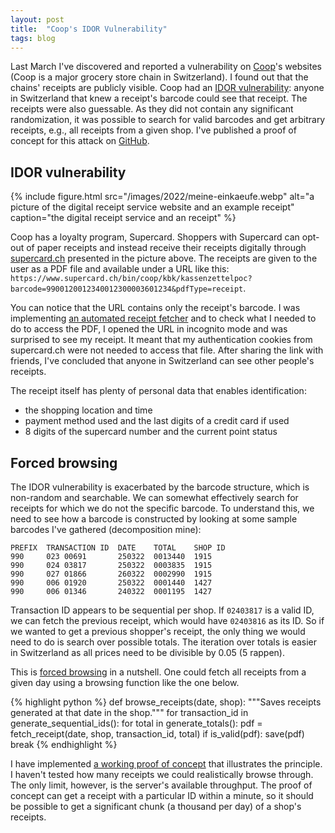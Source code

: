 ```yaml
---
layout: post
title:  "Coop's IDOR Vulnerability"
tags: blog
---
```

Last March I've discovered and reported a vulnerability on [Coop][coop]'s
websites (Coop is a major grocery store chain in Switzerland). I found out that
the chains' receipts are publicly visible. Coop had an [IDOR
vulnerability][idor]: anyone in Switzerland that knew a receipt's barcode could
see that receipt. The receipts were also guessable. As they did not contain any
significant randomization, it was possible to search for valid barcodes and get
arbitrary receipts, e.g., all receipts from a given shop. I've published a
proof of concept for this attack on [GitHub][github].

## IDOR vulnerability

{% include figure.html
    src="/images/2022/meine-einkaeufe.webp"
    alt="a picture of the digital receipt service website and an example receipt"
    caption="the digital receipt service and an receipt"
%}

Coop has a loyalty program, Supercard. Shoppers with Supercard can opt-out of
paper receipts and instead receive their receipts digitally through
[supercard.ch](https://supercard.ch) presented in the picture above. The
receipts are given to the user as a PDF file and available under a URL like
this:
`https://www.supercard.ch/bin/coop/kbk/kassenzettelpoc?barcode=9900120012340012300003601234&pdfType=receipt`.

You can notice that the URL contains only the receipt's barcode. I was
implementing [an automated receipt fetcher][findata-fetcher] and to check what
I needed to do to access the PDF, I opened the URL in incognito mode and was
surprised to see my receipt. It meant that my authentication cookies from
supercard.ch were not needed to access that file. After sharing the link with
friends, I've concluded that anyone in Switzerland can see other people's
receipts.

The receipt itself has plenty of personal data that enables identification:

* the shopping location and time
* payment method used and the last digits of a credit card if used
* 8 digits of the supercard number and the current point status

## Forced browsing

The IDOR vulnerability is exacerbated by the barcode structure, which is
non-random and searchable. We can somewhat effectively search for receipts for
which we do not the specific barcode. To understand this, we need to see how a
barcode is constructed by looking at some sample barcodes I've gathered
(decomposition mine):

```
PREFIX  TRANSACTION ID  DATE    TOTAL    SHOP ID
990     023 00691       250322  0013440  1915
990     024 03817       250322  0003835  1915
990     027 01866       260322  0002990  1915
990     006 01920       250322  0001440  1427
990     006 01346       240322  0001195  1427
```

Transaction ID appears to be sequential per shop. If `02403817` is a valid ID,
we can fetch the previous receipt, which would have `02403816` as its ID. So if
we wanted to get a previous shopper's receipt, the only thing we would need to
do is search over possible totals. The iteration over totals is easier in
  Switzerland as all prices need to be divisible by 0.05 (5 rappen).

This is [forced browsing][forced-browsing] in a nutshell. One could fetch all
receipts from a given day using a browsing function like the one below.

{% highlight python %}
def browse_receipts(date, shop):
  """Saves receipts generated at that date in the shop."""
  for transaction_id in generate_sequential_ids():
    for total in generate_totals():
      pdf = fetch_receipt(date, shop, transaction_id, total)
      if is_valid(pdf):
        save(pdf)
        break
{% endhighlight %}

I have implemented [a working proof of concept][github] that illustrates the
principle. I haven't tested how many receipts we could realistically browse
through. The only limit, however, is the server's available throughput. The
proof of concept can get a receipt with a particular ID within a minute, so it
should be possible to get a significant chunk (a thousand per day) of a shop's
receipts.

[coop]: https://en.wikipedia.org/wiki/Coop_(Switzerland)
[idor]: https://portswigger.net/web-security/access-control/idor
[github]: https://github.com/gregorias/supercard-idor
[findata-fetcher]: https://github.com/gregorias/findata-fetcher
[forced-browsing]: https://avinetworks.com/glossary/forceful-browsing/
